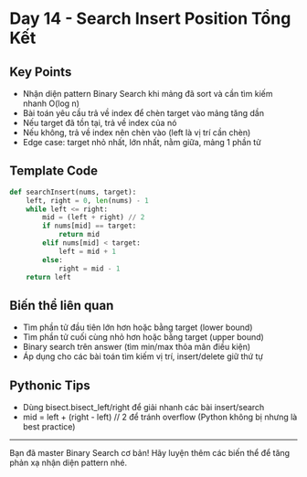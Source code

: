 # Day 14 - Search Insert Position Tổng Kết

## Key Points
- Nhận diện pattern Binary Search khi mảng đã sort và cần tìm kiếm nhanh O(log n)
- Bài toán yêu cầu trả về index để chèn target vào mảng tăng dần
- Nếu target đã tồn tại, trả về index của nó
- Nếu không, trả về index nên chèn vào (left là vị trí cần chèn)
- Edge case: target nhỏ nhất, lớn nhất, nằm giữa, mảng 1 phần tử

## Template Code
```python
def searchInsert(nums, target):
    left, right = 0, len(nums) - 1
    while left <= right:
        mid = (left + right) // 2
        if nums[mid] == target:
            return mid
        elif nums[mid] < target:
            left = mid + 1
        else:
            right = mid - 1
    return left
```

## Biến thể liên quan
- Tìm phần tử đầu tiên lớn hơn hoặc bằng target (lower bound)
- Tìm phần tử cuối cùng nhỏ hơn hoặc bằng target (upper bound)
- Binary search trên answer (tìm min/max thỏa mãn điều kiện)
- Áp dụng cho các bài toán tìm kiếm vị trí, insert/delete giữ thứ tự

## Pythonic Tips
- Dùng bisect.bisect_left/right để giải nhanh các bài insert/search
- mid = left + (right - left) // 2 để tránh overflow (Python không bị nhưng là best practice)

---
Bạn đã master Binary Search cơ bản! Hãy luyện thêm các biến thể để tăng phản xạ nhận diện pattern nhé.
